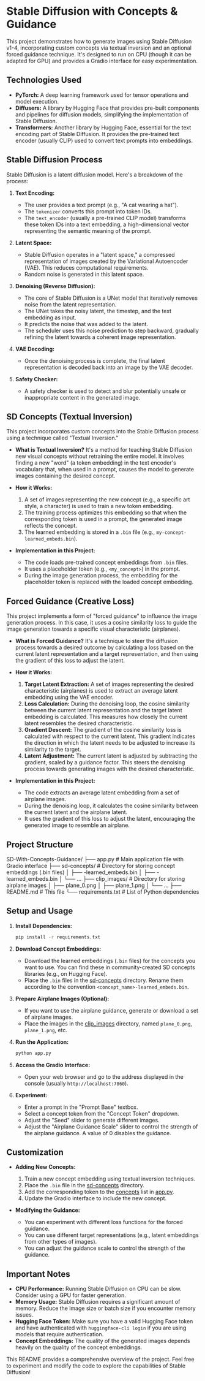 # Stable Diffusion with Concepts & Guidance

This project demonstrates how to generate images using Stable Diffusion v1-4, incorporating custom concepts via textual inversion and an optional forced guidance technique.  It's designed to run on CPU (though it can be adapted for GPU) and provides a Gradio interface for easy experimentation.

## Technologies Used

*   **PyTorch:**  A deep learning framework used for tensor operations and model execution.
*   **Diffusers:** A library by Hugging Face that provides pre-built components and pipelines for diffusion models, simplifying the implementation of Stable Diffusion.
*   **Transformers:** Another library by Hugging Face, essential for the text encoding part of Stable Diffusion.  It provides the pre-trained text encoder (usually CLIP) used to convert text prompts into embeddings.

## Stable Diffusion Process

Stable Diffusion is a latent diffusion model.  Here's a breakdown of the process:

1.  **Text Encoding:**
    *   The user provides a text prompt (e.g., "A cat wearing a hat").
    *   The `tokenizer` converts this prompt into token IDs.
    *   The `text_encoder` (usually a pre-trained CLIP model) transforms these token IDs into a text embedding, a high-dimensional vector representing the semantic meaning of the prompt.

2.  **Latent Space:**
    *   Stable Diffusion operates in a "latent space," a compressed representation of images created by the Variational Autoencoder (VAE). This reduces computational requirements.
    *   Random noise is generated in this latent space.

3.  **Denoising (Reverse Diffusion):**
    *   The core of Stable Diffusion is a UNet model that iteratively removes noise from the latent representation.
    *   The UNet takes the noisy latent, the timestep, and the text embedding as input.
    *   It predicts the noise that was added to the latent.
    *   The scheduler uses this noise prediction to step backward, gradually refining the latent towards a coherent image representation.

4.  **VAE Decoding:**
    *   Once the denoising process is complete, the final latent representation is decoded back into an image by the VAE decoder.

5.  **Safety Checker:**
    *   A safety checker is used to detect and blur potentially unsafe or inappropriate content in the generated image.

## SD Concepts (Textual Inversion)

This project incorporates custom concepts into the Stable Diffusion process using a technique called "Textual Inversion."

*   **What is Textual Inversion?**  It's a method for teaching Stable Diffusion new visual concepts without retraining the entire model.  It involves finding a new "word" (a token embedding) in the text encoder's vocabulary that, when used in a prompt, causes the model to generate images containing the desired concept.

*   **How it Works:**
    1.  A set of images representing the new concept (e.g., a specific art style, a character) is used to train a new token embedding.
    2.  The training process optimizes this embedding so that when the corresponding token is used in a prompt, the generated image reflects the concept.
    3.  The learned embedding is stored in a `.bin` file (e.g., `my-concept-learned_embeds.bin`).

*   **Implementation in this Project:**
    *   The code loads pre-trained concept embeddings from `.bin` files.
    *   It uses a placeholder token (e.g., `<my_concept>`) in the prompt.
    *   During the image generation process, the embedding for the placeholder token is replaced with the loaded concept embedding.

## Forced Guidance (Creative Loss)

This project implements a form of "forced guidance" to influence the image generation process. In this case, it uses a cosine similarity loss to guide the image generation towards a specific visual characteristic (airplanes).

*   **What is Forced Guidance?** It's a technique to steer the diffusion process towards a desired outcome by calculating a loss based on the current latent representation and a target representation, and then using the gradient of this loss to adjust the latent.

*   **How it Works:**
    1.  **Target Latent Extraction:** A set of images representing the desired characteristic (airplanes) is used to extract an average latent embedding using the VAE encoder.
    2.  **Loss Calculation:** During the denoising loop, the cosine similarity between the current latent representation and the target latent embedding is calculated. This measures how closely the current latent resembles the desired characteristic.
    3.  **Gradient Descent:** The gradient of the cosine similarity loss is calculated with respect to the current latent. This gradient indicates the direction in which the latent needs to be adjusted to increase its similarity to the target.
    4.  **Latent Adjustment:** The current latent is adjusted by subtracting the gradient, scaled by a guidance factor. This steers the denoising process towards generating images with the desired characteristic.

*   **Implementation in this Project:**
    *   The code extracts an average latent embedding from a set of airplane images.
    *   During the denoising loop, it calculates the cosine similarity between the current latent and the airplane latent.
    *   It uses the gradient of this loss to adjust the latent, encouraging the generated image to resemble an airplane.

## Project Structure
SD-With-Concepts-Guidance/ 
├── app.py # Main application file with Gradio interface 
├── sd-concepts/ # Directory for storing concept embeddings (.bin files) 
│ ├── <concept1>-learned_embeds.bin 
│ ├── <concept2>-learned_embeds.bin 
│ └── ... 
├── clip_images/ # Directory for storing airplane images 
│ ├── plane_0.png 
│ ├── plane_1.png 
│ └── ... 
├── README.md # This file 
└── requirements.txt # List of Python dependencies


## Setup and Usage

1.  **Install Dependencies:**

    ```bash
    pip install -r requirements.txt
    ```

2.  **Download Concept Embeddings:**

    *   Download the learned embeddings (`.bin` files) for the concepts you want to use.  You can find these in community-created SD concepts libraries (e.g., on Hugging Face).
    *   Place the `.bin` files in the [sd-concepts](http://_vscodecontentref_/1) directory.  Rename them according to the convention `<concept_name>-learned_embeds.bin`.

3.  **Prepare Airplane Images (Optional):**

    *   If you want to use the airplane guidance, generate or download a set of airplane images.
    *   Place the images in the [clip_images](http://_vscodecontentref_/2) directory, named `plane_0.png`, `plane_1.png`, etc.

4.  **Run the Application:**

    ```bash
    python app.py
    ```

5.  **Access the Gradio Interface:**

    *   Open your web browser and go to the address displayed in the console (usually `http://localhost:7860`).

6.  **Experiment:**

    *   Enter a prompt in the "Prompt Base" textbox.
    *   Select a concept token from the "Concept Token" dropdown.
    *   Adjust the "Seed" slider to generate different images.
    *   Adjust the "Airplane Guidance Scale" slider to control the strength of the airplane guidance.  A value of 0 disables the guidance.

## Customization

*   **Adding New Concepts:**
    1.  Train a new concept embedding using textual inversion techniques.
    2.  Place the `.bin` file in the [sd-concepts](http://_vscodecontentref_/3) directory.
    3.  Add the corresponding token to the [concepts](http://_vscodecontentref_/4) list in [app.py](http://_vscodecontentref_/5).
    4.  Update the Gradio interface to include the new concept.

*   **Modifying the Guidance:**
    *   You can experiment with different loss functions for the forced guidance.
    *   You can use different target representations (e.g., latent embeddings from other types of images).
    *   You can adjust the guidance scale to control the strength of the guidance.

## Important Notes

*   **CPU Performance:**  Running Stable Diffusion on CPU can be slow.  Consider using a GPU for faster generation.
*   **Memory Usage:**  Stable Diffusion requires a significant amount of memory.  Reduce the image size or batch size if you encounter memory issues.
*   **Hugging Face Token:**  Make sure you have a valid Hugging Face token and have authenticated with `huggingface-cli login` if you are using models that require authentication.
*   **Concept Embeddings:** The quality of the generated images depends heavily on the quality of the concept embeddings.

This README provides a comprehensive overview of the project.  Feel free to experiment and modify the code to explore the capabilities of Stable Diffusion!
